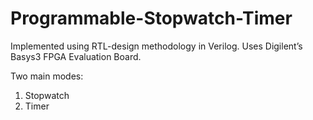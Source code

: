 # Programmable-Stopwatch-Timer
Implemented using RTL-design methodology in Verilog. Uses Digilent’s Basys3 FPGA Evaluation Board. 

Two main modes: 
1) Stopwatch
2) Timer
